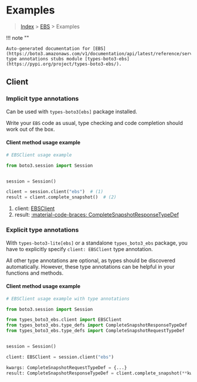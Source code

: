 # Examples

> [Index](../README.md) > [EBS](./README.md) > Examples

!!! note ""

    Auto-generated documentation for [EBS](https://boto3.amazonaws.com/v1/documentation/api/latest/reference/services/ebs.html#ebs)
    type annotations stubs module [types-boto3-ebs](https://pypi.org/project/types-boto3-ebs/).

## Client

### Implicit type annotations

Can be used with `types-boto3[ebs]` package installed.

Write your `EBS` code as usual,
type checking and code completion should work out of the box.


#### Client method usage example

```python
# EBSClient usage example

from boto3.session import Session


session = Session()

client = session.client("ebs")  # (1)
result = client.complete_snapshot()  # (2)
```

1. client: [EBSClient](./client.md)
2. result: [:material-code-braces: CompleteSnapshotResponseTypeDef](./type_defs.md#completesnapshotresponsetypedef)






### Explicit type annotations

With `types-boto3-lite[ebs]`
or a standalone `types_boto3_ebs` package, you have to explicitly specify `client: EBSClient` type annotation.

All other type annotations are optional, as types should be discovered automatically.
However, these type annotations can be helpful in your functions and methods.


#### Client method usage example

```python
# EBSClient usage example with type annotations

from boto3.session import Session

from types_boto3_ebs.client import EBSClient
from types_boto3_ebs.type_defs import CompleteSnapshotResponseTypeDef
from types_boto3_ebs.type_defs import CompleteSnapshotRequestTypeDef


session = Session()

client: EBSClient = session.client("ebs")

kwargs: CompleteSnapshotRequestTypeDef = {...}
result: CompleteSnapshotResponseTypeDef = client.complete_snapshot(**kwargs)
```






